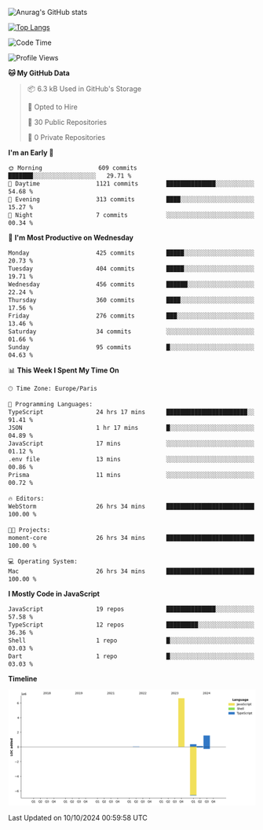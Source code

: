 ![Anurag's GitHub stats](https://github-readme-stats.vercel.app/api?username=sufiane&theme=dark&show_icons=true&count_private=true)


[![Top Langs](https://github-readme-stats.vercel.app/api/top-langs/?username=sufiane&layout=compact)](https://github.com/anuraghazra/github-readme-stats)

<!--START_SECTION:waka-->
![Code Time](http://img.shields.io/badge/Code%20Time-1%2C374%20hrs%2021%20mins-blue)

![Profile Views](http://img.shields.io/badge/Profile%20Views-0-blue)

**🐱 My GitHub Data** 

> 📦 6.3 kB Used in GitHub's Storage 
 > 
> 💼 Opted to Hire
 > 
> 📜 30 Public Repositories 
 > 
> 🔑 0 Private Repositories 
 > 
**I'm an Early 🐤** 

```text
🌞 Morning                609 commits         ███████░░░░░░░░░░░░░░░░░░   29.71 % 
🌆 Daytime                1121 commits        ██████████████░░░░░░░░░░░   54.68 % 
🌃 Evening                313 commits         ████░░░░░░░░░░░░░░░░░░░░░   15.27 % 
🌙 Night                  7 commits           ░░░░░░░░░░░░░░░░░░░░░░░░░   00.34 % 
```
📅 **I'm Most Productive on Wednesday** 

```text
Monday                   425 commits         █████░░░░░░░░░░░░░░░░░░░░   20.73 % 
Tuesday                  404 commits         █████░░░░░░░░░░░░░░░░░░░░   19.71 % 
Wednesday                456 commits         ██████░░░░░░░░░░░░░░░░░░░   22.24 % 
Thursday                 360 commits         ████░░░░░░░░░░░░░░░░░░░░░   17.56 % 
Friday                   276 commits         ███░░░░░░░░░░░░░░░░░░░░░░   13.46 % 
Saturday                 34 commits          ░░░░░░░░░░░░░░░░░░░░░░░░░   01.66 % 
Sunday                   95 commits          █░░░░░░░░░░░░░░░░░░░░░░░░   04.63 % 
```


📊 **This Week I Spent My Time On** 

```text
🕑︎ Time Zone: Europe/Paris

💬 Programming Languages: 
TypeScript               24 hrs 17 mins      ███████████████████████░░   91.41 % 
JSON                     1 hr 17 mins        █░░░░░░░░░░░░░░░░░░░░░░░░   04.89 % 
JavaScript               17 mins             ░░░░░░░░░░░░░░░░░░░░░░░░░   01.12 % 
.env file                13 mins             ░░░░░░░░░░░░░░░░░░░░░░░░░   00.86 % 
Prisma                   11 mins             ░░░░░░░░░░░░░░░░░░░░░░░░░   00.72 % 

🔥 Editors: 
WebStorm                 26 hrs 34 mins      █████████████████████████   100.00 % 

🐱‍💻 Projects: 
moment-core              26 hrs 34 mins      █████████████████████████   100.00 % 

💻 Operating System: 
Mac                      26 hrs 34 mins      █████████████████████████   100.00 % 
```

**I Mostly Code in JavaScript** 

```text
JavaScript               19 repos            ██████████████░░░░░░░░░░░   57.58 % 
TypeScript               12 repos            █████████░░░░░░░░░░░░░░░░   36.36 % 
Shell                    1 repo              █░░░░░░░░░░░░░░░░░░░░░░░░   03.03 % 
Dart                     1 repo              █░░░░░░░░░░░░░░░░░░░░░░░░   03.03 % 
```



**Timeline**

![Lines of Code chart](https://raw.githubusercontent.com/Sufiane/Sufiane/main/assets/bar_graph.png)


 Last Updated on 10/10/2024 00:59:58 UTC
<!--END_SECTION:waka-->


<!--
**Sufiane/sufiane** is a ✨ _special_ ✨ repository because its `README.md` (this file) appears on your GitHub profile.

Here are some ideas to get you started:

- 🔭 I’m currently working on ...
- 🌱 I’m currently learning ...
- 👯 I’m looking to collaborate on ...
- 🤔 I’m looking for help with ...
- 💬 Ask me about ...
- 📫 How to reach me: ...
- 😄 Pronouns: ...
- ⚡ Fun fact: ...
-->
